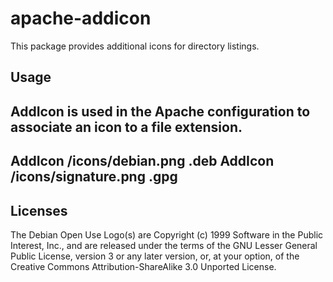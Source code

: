 apache-addicon
==============

This package provides additional icons for directory listings.

Usage
-----

AddIcon is used in the Apache configuration to associate an icon to a
file extension.
----
AddIcon /icons/debian.png .deb
AddIcon /icons/signature.png .gpg
----

Licenses
--------

The Debian Open Use Logo(s) are Copyright (c) 1999 Software in the Public
Interest, Inc., and are released under the terms of the GNU Lesser General
Public License, version 3 or any later version, or, at your option, of the
Creative Commons Attribution-ShareAlike 3.0 Unported License.
